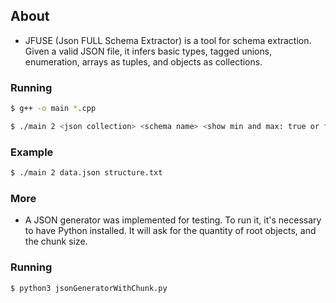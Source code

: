 ## About

- JFUSE (Json FULL Schema Extractor) is a tool for schema extraction. Given a valid JSON file, it infers basic types, tagged unions, enumeration, arrays as tuples, and objects as collections.

### Running
```sh
$ g++ -o main *.cpp
```
```sh
$ ./main 2 <json collection> <schema name> <show min and max: true or false>
```

### Example
```sh
$ ./main 2 data.json structure.txt
```

### More

- A JSON generator was implemented for testing. To run it, it's necessary to have Python installed. It will ask for the quantity of root objects, and the chunk size.

### Running

```sh
$ python3 jsonGeneratorWithChunk.py
```
